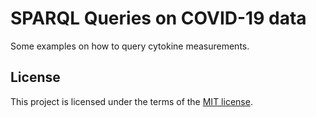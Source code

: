 # SPARQL Queries on COVID-19 data
Some examples on how to query cytokine measurements.

## License
This project is licensed under the terms of the [MIT license](LICENSE).
